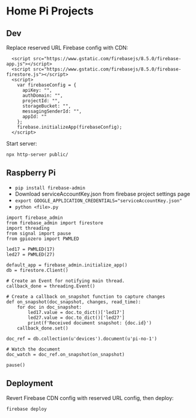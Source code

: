 # Home Pi Projects

## Dev

Replace reserved URL Firebase config with CDN:

```
  <script src="https://www.gstatic.com/firebasejs/8.5.0/firebase-app.js"></script>
  <script src="https://www.gstatic.com/firebasejs/8.5.0/firebase-firestore.js"></script>
  <script>
    var firebaseConfig = {
      apiKey: "",
      authDomain: "",
      projectId: "",
      storageBucket: "",
      messagingSenderId: "",
      appId: ""
    };
    firebase.initializeApp(firebaseConfig);
  </script>
```

Start server:

```
npx http-server public/
```

## Raspberry Pi

- `pip install firebase-admin`
- Download serviceAccountKey.json from firebase project settings page
- `export GOOGLE_APPLICATION_CREDENTIALS="serviceAccountKey.json"`
- `python <file>.py`

```
import firebase_admin
from firebase_admin import firestore
import threading
from signal import pause
from gpiozero import PWMLED

led17 = PWMLED(17)
led27 = PWMLED(27)

default_app = firebase_admin.initialize_app()
db = firestore.Client()

# Create an Event for notifying main thread.
callback_done = threading.Event()

# Create a callback on_snapshot function to capture changes
def on_snapshot(doc_snapshot, changes, read_time):
    for doc in doc_snapshot:
        led17.value = doc.to_dict()['led17']
        led27.value = doc.to_dict()['led27']
        print(f'Received document snapshot: {doc.id}')
    callback_done.set()

doc_ref = db.collection(u'devices').document(u'pi-no-1')

# Watch the document
doc_watch = doc_ref.on_snapshot(on_snapshot)

pause()
```

## Deployment

Revert Firebase CDN config with reserved URL config, then deploy:

```
firebase deploy
```

